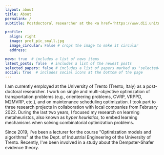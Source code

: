 ```yaml
---
layout: about
title: About
permalink: /
subtitle: Postdoctoral researcher at the <a href='https://www.dii.unitn.it/'>University of Trento</a>. Trento, Italy.

profile:
  align: right
  image: prof_pic_small.jpg
  image_circular: False # crops the image to make it circular
  address:

news: true  # includes a list of news items
latest_posts: false  # includes a list of the newest posts
selected_papers: false # includes a list of papers marked as "selected={true}"
social: true  # includes social icons at the bottom of the page
---
```


I am currently employed at the University of Trento (Trento, Italy) as a post-doctoral researcher.
I work on single and multi-objective optimization of transportation problems (e.g., orienteering problems, CVRP, VRPPD, M2MVRP, etc.), and on maintenance scheduling optimization.
I took part to three research projects in collaboration with local companies from February 2022.
During the last two years, I focused my research on learning metaheuristcs, also known as *hyper heuristics*, to embed learning mechanisms when solving combinatorial optimization problems.

Since 2019, I've been a lecturer for the course "Optimization models and algorithms" at the the Dept. of Industrial Engineering of the University of Trento.
Recently, I've been involved in a study about the Dempster-Shafer evidence theory.
